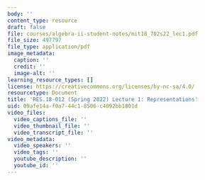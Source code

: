 ```yaml
---
body: ''
content_type: resource
draft: false
file: courses/algebra-ii-student-notes/mit18_702s22_lec1.pdf
file_size: 497797
file_type: application/pdf
image_metadata:
  caption: ''
  credit: ''
  image-alt: ''
learning_resource_types: []
license: https://creativecommons.org/licenses/by-nc-sa/4.0/
resourcetype: Document
title: 'RES.18-012 (Spring 2022) Lecture 1: Representations'
uid: 09afe14a-f0a7-44c1-8506-c4092bb1801d
video_files:
  video_captions_file: ''
  video_thumbnail_file: ''
  video_transcript_file: ''
video_metadata:
  video_speakers: ''
  video_tags: ''
  youtube_description: ''
  youtube_id: ''
---
```

